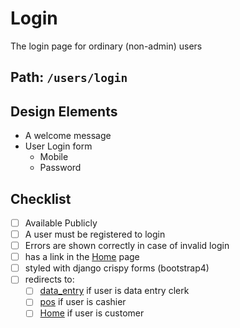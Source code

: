 # Login

The login page for ordinary (non-admin) users

## Path: `/users/login`

## Design Elements

- A welcome message
- User Login form
  - Mobile
  - Password

## Checklist

- [ ] Available Publicly
- [ ] A user must be registered to login
- [ ] Errors are shown correctly in case of invalid login
- [ ] has a link in the [Home](home.md) page
- [ ] styled with django crispy forms (bootstrap4)
- [ ] redirects to:
  - [ ] [data_entry](data_entry.md) if user is data entry clerk
  - [ ] [pos](pos.md) if user is cashier
  <!-- - [ ] [dashboard](dashboard.md) if user is staff, manager or sub-manager -->
  - [ ] [Home](home.md) if user is customer

